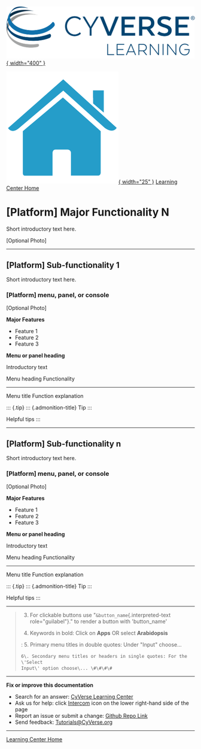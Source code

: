 [![!CyVerse Learning Center](../assets/cyverse_learning.png "CyVerse Learning Center"){ width="400" }](https://learning.cyverse.org)

[![!Learning Home](../assets/homeicon.png "Home"){ width="25" }](https://learning.cyverse.org) [Learning Center Home](http://learning.cyverse.org/)

\[Platform\] Major Functionality N
==================================

Short introductory text here.

\[Optional Photo\]

------------------------------------------------------------------------

\[Platform\] Sub-functionality 1
--------------------------------

Short introductory text here.

### \[Platform\] menu, panel, or console

\[Optional Photo\]

**Major Features**

-   Feature 1
-   Feature 2
-   Feature 3

**Menu or panel heading**

Introductory text

  Menu heading   Functionality
  -------------- ----------------------
  Menu title     Function explanation

::: {.tip}
::: {.admonition-title}
Tip
:::

Helpful tips
:::

------------------------------------------------------------------------

\[Platform\] Sub-functionality n
--------------------------------

Short introductory text here.

### \[Platform\] menu, panel, or console

\[Optional Photo\]

**Major Features**

-   Feature 1
-   Feature 2
-   Feature 3

**Menu or panel heading**

Introductory text

  Menu heading   Functionality
  -------------- ----------------------
  Menu title     Function explanation

::: {.tip}
::: {.admonition-title}
Tip
:::

Helpful tips
:::

------------------------------------------------------------------------

> 3.  For clickable buttons use \"`&button_name`{.interpreted-text
>     role="guilabel"}.\" to render a button with \'button\_name\'
>
> 4. Keywords in bold: Click on **Apps** OR select **Arabidopsis**
>
> :   5.  Primary menu titles in double quotes: Under \"Input\"
>         choose\...
>
>     6\. Secondary menu titles or headers in single quotes: For the \'Select
>     Input\' option choose\... \#\#\#\#
>
------------------------------------------------------------------------

**Fix or improve this documentation**

  - Search for an answer:
     [CyVerse Learning Center](https://learning.cyverse.org)
  - Ask us for help:
    click [Intercom]() icon on the lower right-hand side of the page
  - Report an issue or submit a change:
    [Github Repo Link]()
  - Send feedback: <Tutorials@CyVerse.org>
------------------------------------------------------------------------

[Learning Center Home](http://learning.cyverse.org/)


